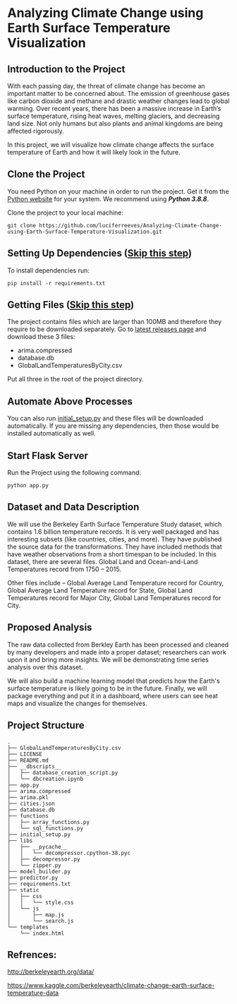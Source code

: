 # Analyzing Climate Change using Earth Surface Temperature Visualization

## Introduction to the Project

With each passing day, the threat of climate change has become an important matter to be concerned about. The emission of greenhouse gases like carbon dioxide and methane and drastic weather changes lead to global warming. Over recent years, there has been a massive increase in Earth’s surface temperature, rising heat waves, melting glaciers, and decreasing land size. Not only humans but also plants and animal kingdoms are being affected rigorously.

In this project, we will visualize how climate change affects the surface temperature of Earth and how it will likely look in the future.

## Clone the Project

You need Python on your machine in order to run the project. Get it from the [Python website](http://python.org) for your system. We recommend using **_Python 3.8.8_**.

Clone the project to your local machine:

```
git clone https://github.com/luciferreeves/Analyzing-Climate-Change-using-Earth-Surface-Temperature-Visualization.git
```

## Setting Up Dependencies ([Skip this step](#automate-above-processes))

To install dependencies run:

```
pip install -r requirements.txt
```

## Getting Files ([Skip this step](#automate-above-processes))

The project contains files which are larger than 100MB and therefore they require to be downloaded separately. Go to [latest releases page](https://github.com/luciferreeves/Analyzing-Climate-Change-using-Earth-Surface-Temperature-Visualization/releases/latest) and download these 3 files:

- arima.compressed
- database.db
- GlobalLandTemperaturesByCity.csv

Put all three in the root of the project directory. 

## Automate Above Processes

You can also run [initial_setup.py](initial_setup.py) and these files will be downloaded automatically. If you are missing any dependencies, then those would be installed automatically as well.

## Start Flask Server

Run the Project using the following command:

```
python app.py
```

## Dataset and Data Description

We will use the Berkeley Earth Surface Temperature Study dataset, which contains 1.6 billion temperature records. It is very well packaged and has interesting subsets (like countries, cities, and more). They have published the source data for the transformations. They have included methods that have weather observations from a short timespan to be included. In this dataset, there are several files. Global Land and Ocean-and-Land Temperatures record from 1750 – 2015.

Other files include – Global Average Land Temperature record for Country, Global Average Land Temperature record for State, Global Land Temperatures record for Major City, Global Land Temperatures record for City.

## Proposed Analysis

The raw data collected from Berkley Earth has been processed and cleaned by many developers and made into a proper dataset; researchers can work upon it and bring more insights. We will be demonstrating time series analysis over this dataset.

We will also build a machine learning model that predicts how the Earth's surface temperature is likely going to be in the future. Finally, we will package everything and put it in a dashboard, where users can see heat maps and visualize the changes for themselves.

## Project Structure

```
.
├── GlobalLandTemperaturesByCity.csv
├── LICENSE
├── README.md
├── __dbscripts__
│   ├── database_creation_script.py
│   └── dbcreation.ipynb
├── app.py
├── arima.compressed
├── arima.pkl
├── cities.json
├── database.db
├── functions
│   ├── array_functions.py
│   └── sql_functions.py
├── initial_setup.py
├── libs
│   ├── __pycache__
│   │   └── decompressor.cpython-38.pyc
│   ├── decompressor.py
│   └── zipper.py
├── model_builder.py
├── predictor.py
├── requirements.txt
├── static
│   ├── css
│   │   └── style.css
│   └── js
│       ├── map.js
│       └── search.js
└── templates
    └── index.html
```

## Refrences:

http://berkeleyearth.org/data/

https://www.kaggle.com/berkeleyearth/climate-change-earth-surface-temperature-data

